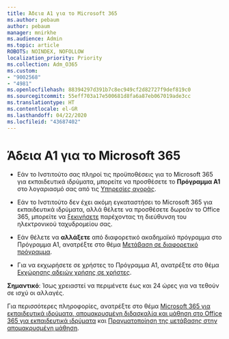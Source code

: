 ```yaml
---
title: Άδεια Α1 για το Microsoft 365
ms.author: pebaum
author: pebaum
manager: mnirkhe
ms.audience: Admin
ms.topic: article
ROBOTS: NOINDEX, NOFOLLOW
localization_priority: Priority
ms.collection: Adm_O365
ms.custom:
- "9002568"
- "4981"
ms.openlocfilehash: 88394297d391b7c8ec949cf2d82727f9def819c0
ms.sourcegitcommit: 55eff703a17e500681d8fa6a87eb067019ade3cc
ms.translationtype: HT
ms.contentlocale: el-GR
ms.lasthandoff: 04/22/2020
ms.locfileid: "43687402"
---
```

# <a name="a1-license-for-microsoft-365"></a>Άδεια Α1 για το Microsoft 365


- Εάν το Ινστιτούτο σας πληροί τις προϋποθέσεις για το Microsoft 365 για εκπαιδευτικά ιδρύματα, μπορείτε να προσθέσετε το **Πρόγραμμα A1** στο λογαριασμό σας από τις [Υπηρεσίες αγοράς](https://docs.microsoft.com/microsoft-365/commerce/buy-another-subscription?view=o365-worldwide#buy-another-subscription). 

- Εάν το Ινστιτούτο δεν έχει ακόμη εγκαταστήσει το Microsoft 365 για εκπαιδευτικά ιδρύματα, αλλά θέλετε να προσθέσετε δωρεάν το Office 365, μπορείτε να [ξεκινήσετε](https://www.microsoft.com/education/products/office) παρέχοντας τη διεύθυνση του ηλεκτρονικού ταχυδρομείου σας. 

- Εάν θέλετε να **αλλάξετε** από διαφορετικό ακαδημαϊκό πρόγραμμα στο Πρόγραμμα A1, ανατρέξτε στο θέμα [Μετάβαση σε διαφορετικό πρόγραμμα](https://docs.microsoft.com/microsoft-365/commerce/subscriptions/switch-plans-manually). 

- Για να εκχωρήσετε σε χρήστες το Πρόγραμμα A1, ανατρέξτε στο θέμα [Εκχώρησης αδειών χρήσης σε χρήστες](https://docs.microsoft.com/microsoft-365/admin/manage/assign-licenses-to-users). 

**Σημαντικό**: Ίσως χρειαστεί να περιμένετε έως και 24 ώρες για να τεθούν σε ισχύ οι αλλαγές. 

Για περισσότερες πληροφορίες, ανατρέξτε στο θέμα [Microsoft 365 για εκπαιδευτικά ιδρύματα, απομακρυσμένη διδασκαλία και μάθηση στο Office 365 για εκπαιδευτικά ιδρύματα](https://support.office.com/article/remote-teaching-and-learning-in-office-365-education-f651ccae-7b65-478b-8366-51bb884025c4) και [Πραγματοποίηση της μετάβασης στην απομακρυσμένη μάθηση](https://www.microsoft.com/education/remote-learning). 
